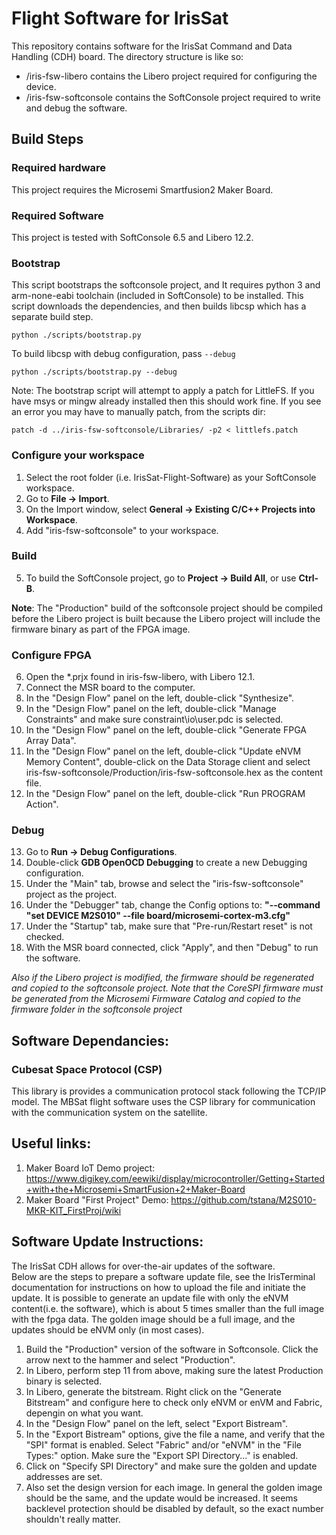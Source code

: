 # Flight Software for IrisSat
This repository contains software for the IrisSat Command and Data Handling (CDH) board. The directory structure is like so:
- /iris-fsw-libero contains the Libero project required for configuring the device.
- /iris-fsw-softconsole contains the SoftConsole project required to write and debug the software.


## Build Steps

### Required hardware
This project requires the Microsemi Smartfusion2 Maker Board.

### Required Software
This project is tested with SoftConsole 6.5 and Libero 12.2.

### Bootstrap
This script bootstraps the softconsole project, and It requires python 3 and arm-none-eabi toolchain (included in SoftConsole) to be installed. This script downloads the dependencies, and then builds libcsp which has a separate build step.
```
python ./scripts/bootstrap.py
```

To build libcsp with debug configuration, pass `--debug`
```
python ./scripts/bootstrap.py --debug
```

Note: The bootstrap script will attempt to apply a patch for LittleFS. If you have msys or mingw already installed then this should work fine. If you see an error you may have to manually patch, from the scripts dir:
```
patch -d ../iris-fsw-softconsole/Libraries/ -p2 < littlefs.patch
```

### Configure your workspace
1. Select the root folder (i.e. IrisSat-Flight-Software) as your SoftConsole workspace.
2. Go to **File -> Import**.
3. On the Import window, select **General -> Existing C/C++ Projects into Workspace**.
4. Add "iris-fsw-softconsole" to your workspace.

### Build
5. To build the SoftConsole project, go to **Project -> Build All**, or use **Ctrl-B**.

**Note**: The "Production" build of the softconsole project should be compiled before the Libero project is built because the Libero project will include the firmware binary as part of the FPGA image.

### Configure FPGA
6. Open the \*.prjx found in iris-fsw-libero, with Libero 12.1.
7. Connect the MSR board to the computer.
8. In the "Design Flow" panel on the left, double-click "Synthesize".
9. In the "Design Flow" panel on the left, double-click "Manage Constraints" and make sure  constraint\io\user.pdc is selected.
10. In the "Design Flow" panel on the left, double-click "Generate FPGA Array Data".
11. In the "Design Flow" panel on the left, double-click "Update eNVM Memory Content", double-click on the Data Storage client and select iris-fsw-softconsole/Production/iris-fsw-softconsole.hex as the content file.
12. In the "Design Flow" panel on the left, double-click "Run PROGRAM Action".

### Debug
13. Go to **Run -> Debug Configurations**.
14. Double-click **GDB OpenOCD Debugging** to create a new Debugging configuration.
15. Under the "Main" tab, browse and select the "iris-fsw-softconsole" project as the project.
16. Under the "Debugger" tab, change the Config options to: **"--command "set DEVICE M2S010" --file board/microsemi-cortex-m3.cfg"**
17. Under the "Startup" tab, make sure that "Pre-run/Restart reset" is not checked.
18. With the MSR board connected, click "Apply", and then "Debug" to run the software.

*Also if the Libero project is modified, the firmware should be regenerated and copied to the softconsole project. Note that the CoreSPI firmware must be generated from the Microsemi Firmware Catalog and copied to the firmware folder in the softconsole project*

## Software Dependancies:

### Cubesat Space Protocol (CSP)

This library is provides a communication protocol stack following the TCP/IP model. The MBSat flight software uses the CSP library for communication with the communication system on the satellite.



## Useful links:
1. Maker Board IoT Demo project: https://www.digikey.com/eewiki/display/microcontroller/Getting+Started+with+the+Microsemi+SmartFusion+2+Maker-Board
2. Maker Board "First Project" Demo: https://github.com/tstana/M2S010-MKR-KIT_FirstProj/wiki


## Software Update Instructions:

The IrisSat CDH allows for over-the-air updates of the software.  
Below are the steps to prepare a software update file, see the IrisTerminal documentation for instructions on how to upload the file and initiate the update.
It is possible to generate an update file with only the eNVM content(i.e. the software), which is about 5 times smaller than the full image with the fpga data.
The golden image should be a full image, and the updates should be eNVM only (in most cases).

1. Build the "Production" version of the software in Softconsole. Click the arrow next to the hammer and select "Production".
2. In Libero, perform step 11 from above, making sure the latest Production binary is selected.
3. In Libero, generate the bitstream. Right click on the "Generate Bitstream" and configure here to check only eNVM or enVM and Fabric, depengin on what you want.
4. In the "Design Flow" panel on the left, select "Export Bistream".
5. In the "Export Bistream" options, give the file a name, and verify that the "SPI" format is enabled. Select "Fabric" and/or "eNVM" in the "File Types:" option. Make sure the "Export SPI Directory..." is enabled.
6. Click on "Specify SPI Directory" and make sure the golden and update addresses are set.
7. Also set the design version for each image. In general the golden image should be the same, and the update would be increased. It seems backlevel protection should be disabled by default, so the exact number shouldn't really matter.

